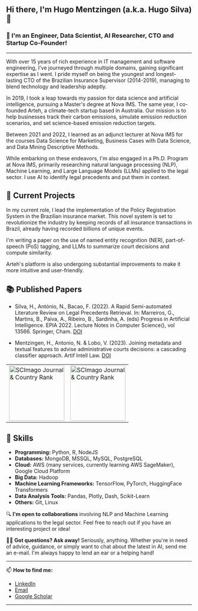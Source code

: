 ## Hi there, I'm Hugo Mentzingen (a.k.a. Hugo Silva) 👋

### 🌱 I'm an Engineer, Data Scientist, AI Researcher, CTO and Startup Co-Founder!

---

With over 15 years of rich experience in IT management and software engineering,
I've journeyed through multiple domains, gaining significant expertise as I went.
I pride myself on being the youngest and longest-lasting CTO of the Brazilian Insurance Supervisor (2014-2019),
managing to blend technology and leadership adeptly.

In 2019, I took a leap towards my passion for data science and artificial intelligence,
pursuing a Master's degree at Nova IMS.
The same year, I co-founded Arteh, a climate-tech startup based in Australia.
Our mission is to help businesses track their carbon emissions, simulate emission reduction scenarios,
and set science-based emission reduction targets.

Between 2021 and 2022, I learned as an adjunct lecturer at Nova IMS for the courses Data Science for Marketing,
Business Cases with Data Science, and Data Mining Descriptive Methods.

While embarking on these endeavors, I'm also engaged in a Ph.D. Program at Nova IMS,
primarily researching natural language processing (NLP), Machine Learning,
and Large Language Models (LLMs) applied to the legal sector.
I use AI to identify legal precedents and put them in context. 

## 🔭 Current Projects

In my current role, I lead the implementation of the Policy Registration System in the Brazilian insurance market.
This novel system is set to revolutionize the industry by keeping records of all insurance transactions in Brazil,
already having recorded billions of unique events.

I'm writing a paper on the use of named entity recognition (NER),
part-of-speech (PoS) tagging, and LLMs to summarize court decisions and compute similarity.

Arteh's platform is also undergoing substantial improvements to make it more intuitive and user-friendly.

## 📚 Published Papers

- Silva, H., António, N., Bacao, F. (2022). A Rapid Semi-automated Literature Review on Legal Precedents Retrieval. In: Marreiros, G., Martins, B., Paiva, A., Ribeiro, B., Sardinha, A. (eds) Progress in Artificial Intelligence. EPIA 2022. Lecture Notes in Computer Science(), vol 13566. Springer, Cham. [DOI](https://doi.org/10.1007/978-3-031-16474-3_5)

- Mentzingen, H., Antonio, N. & Lobo, V. (2023). Joining metadata and textual features to advise administrative courts decisions: a cascading classifier approach. Artif Intell Law. [DOI](https://doi.org/10.1007/s10506-023-09348-9)

<div align="center">
<table>
  <tr>
    <td><a href="https://www.scimagojr.com/journalsearch.php?q=25674&amp;tip=sid&amp;exact=no" title="SCImago Journal &amp; Country Rank"><img border="0" width="150" src="https://www.scimagojr.com/journal_img.php?id=25674" alt="SCImago Journal &amp; Country Rank"  /></a></td>
    <td><a href="https://www.scimagojr.com/journalsearch.php?q=13880&amp;tip=sid&amp;exact=no" title="SCImago Journal &amp; Country Rank"><img border="0" width="150" src="https://www.scimagojr.com/journal_img.php?id=13880" alt="SCImago Journal &amp; Country Rank"  /></a></td>
  </tr>
</table>
</div>

## 🧠 Skills

- **Programming:** Python, R, NodeJS
- **Databases:** MongoDB, MSSQL, MySQL, PostgreSQL
- **Cloud:** AWS (many services, currently learning AWS SageMaker), Google Cloud Platform
- **Big Data:** Hadoop
- **Machine Learning Frameworks:** TensorFlow, PyTorch, HuggingFace Transformers
- **Data Analysis Tools:** Pandas, Plotly, Dash, Scikit-Learn
- **Others:** Git, Linux

🔍 **I'm open to collaborations** involving NLP and Machine Learning applications to the legal sector.
Feel free to reach out if you have an interesting project or idea!

🙋‍♂️ **Got questions? Ask away!** Seriously, anything. Whether you're in need of advice, guidance, or simply want to chat about the latest in AI, send me an e-mail. I'm always happy to lend an ear or a helping hand!

---

📫 **How to find me:**

- [LinkedIn](https://www.linkedin.com/in/hugo-mentzingen/)
- [Email](mailto:hugosaisse@gmail.com)
- [Google Scholar](https://scholar.google.com.br/citations?user=fxuorg0AAAAJ)

---


<!--
**hugosaisse/hugosaisse** is a ✨ _special_ ✨ repository because its `README.md` (this file) appears on your GitHub profile.

Here are some ideas to get you started:

- 🔭 I’m currently working on ...
- 🌱 I’m currently learning ...
- 👯 I’m looking to collaborate on ...
- 🤔 I’m looking for help with ...
- 💬 Ask me about ...
- 📫 How to reach me: ...
- 😄 Pronouns: ...
- ⚡ Fun fact: ...
-->

